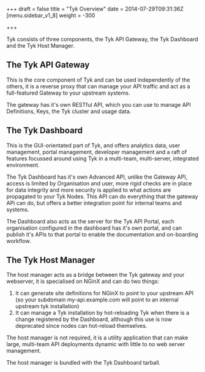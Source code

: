 +++
draft = false
title = "Tyk Overview"
date = 2014-07-29T09:31:36Z
[menu.sidebar_v1_8]
    weight = -300

+++

Tyk consists of three components, the Tyk API Gateway, the Tyk Dashboard and the Tyk Host Manager.

The Tyk API Gateway
-------------------

This is the core component of Tyk and can be used independently of the others, it is a reverse proxy that can manage your
API traffic and act as a full-featured Gateway to your upstream systems.

The gateway has it's own RESTful API, which you can use to manage API Definitions, Keys, the Tyk cluster and usage data.

The Tyk Dashboard
-----------------

This is the GUI-orientated part of Tyk, and offers analytics data, user management, portal management, developer management and a raft
of features focussed around using Tyk in a multi-team, multi-server, integrated environment.

The Tyk Dashboard has it's own Advanced API, unlike the Gateway API, access is limited by Organisation and user, more rigid checks are in
place for data integrity and more security is applied to what actions are propagated to your Tyk Nodes. This API can do everything that
the gateway APi can do, but offers a better integration point for internal teams and systems.

The Dashboard also acts as the server for the Tyk API Portal, each organisation configured in the dashboard has it's own
portal, and can publish it's APIs to that portal to enable the documentation and on-boarding workflow.

The Tyk Host Manager
--------------------

The host manager acts as a bridge between the Tyk gateway and your webserver, it is specialised on NGinX and can do two things:

1. It can generate site definitions for NGinX to point to your upstream API (so your subdomain my-api.example.com will point to an internal upstream tyk installation)
2. It can manage a Tyk installation by hot-reloading Tyk when there is a change registered by the Dashboard, although this use is now deprecated since nodes can hot-reload themselves.

The host manager is not required, it is a utility application that can make large, multi-team API deployments dynamic with little to no
web server management.

The host manager is bundled with the Tyk Dashboard tarball.
